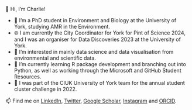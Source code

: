 👋 Hi, I’m Charlie!

- 💞️ I’m a PhD student in Environment and Biology at the University of York, studying AMR in the Environment.
- 🌐 I am currently the City Coordinator for York for Pint of Science 2024, and I was an organiser for Data Discoveries 2023 at the University of York.
- 👀 I’m interested in mainly data science and data visualisation from environmental and scientific data.
- 🌱 I’m currently learning R package development and branching out into Python, as well as working through the Microsoft and GitHub Student Resources.
- 🌟 I was part of the CIUK University of York team for the annual student cluster challenge in 2022.

📫 Find me on [LinkedIn](https://www.linkedin.com/in/charlotte-head-a4b503128/), [Twitter](https://twitter.com/scicharlie), [Google Scholar](https://scholar.google.com/citations?user=2OIJcyQAAAAJ&hl=en), [Instagram](https://www.instagram.com/scicharlie/) and [ORCID](https://orcid.org/my-orcid?orcid=0000-0003-4888-9112).

<!---
charlierose22/charlierose22 is a ✨ special ✨ repository because its `README.md` (this file) appears on your GitHub profile.
You can click the Preview link to take a look at your changes.
--->
